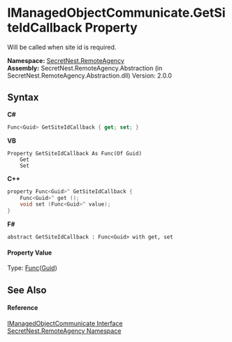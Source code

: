 # IManagedObjectCommunicate.GetSiteIdCallback Property 
 

Will be called when site id is required.

**Namespace:**&nbsp;<a href="N_SecretNest_RemoteAgency">SecretNest.RemoteAgency</a><br />**Assembly:**&nbsp;SecretNest.RemoteAgency.Abstraction (in SecretNest.RemoteAgency.Abstraction.dll) Version: 2.0.0

## Syntax

**C#**<br />
``` C#
Func<Guid> GetSiteIdCallback { get; set; }
```

**VB**<br />
``` VB
Property GetSiteIdCallback As Func(Of Guid)
	Get
	Set
```

**C++**<br />
``` C++
property Func<Guid>^ GetSiteIdCallback {
	Func<Guid>^ get ();
	void set (Func<Guid>^ value);
}
```

**F#**<br />
``` F#
abstract GetSiteIdCallback : Func<Guid> with get, set

```


#### Property Value
Type: <a href="https://docs.microsoft.com/dotnet/api/system.func-1" target="_blank">Func</a>(<a href="https://docs.microsoft.com/dotnet/api/system.guid" target="_blank">Guid</a>)

## See Also


#### Reference
<a href="T_SecretNest_RemoteAgency_IManagedObjectCommunicate">IManagedObjectCommunicate Interface</a><br /><a href="N_SecretNest_RemoteAgency">SecretNest.RemoteAgency Namespace</a><br />